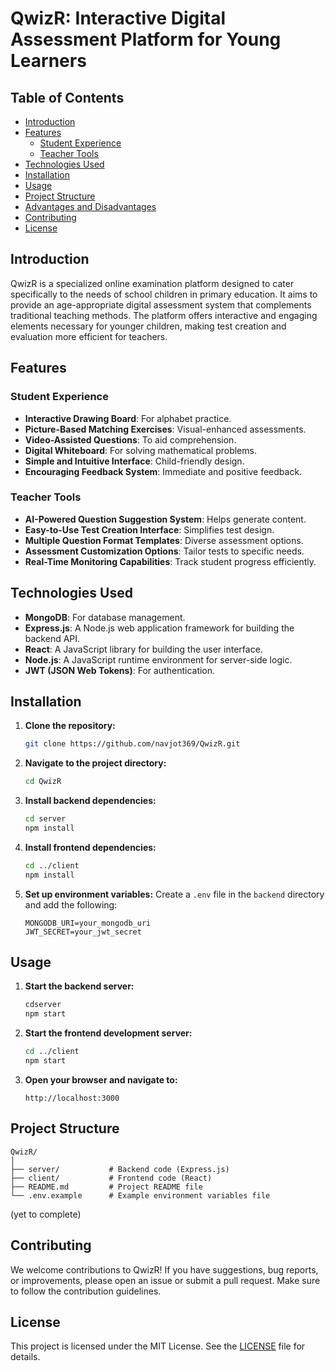 # QwizR: Interactive Digital Assessment Platform for Young Learners

## Table of Contents
- [Introduction](#introduction)
- [Features](#features)
  - [Student Experience](#student-experience)
  - [Teacher Tools](#teacher-tools)
- [Technologies Used](#technologies-used)
- [Installation](#installation)
- [Usage](#usage)
- [Project Structure](#project-structure)
- [Advantages and Disadvantages](#advantages-and-disadvantages)
- [Contributing](#contributing)
- [License](#license)

## Introduction
QwizR is a specialized online examination platform designed to cater specifically to the needs of school children in primary education. It aims to provide an age-appropriate digital assessment system that complements traditional teaching methods. The platform offers interactive and engaging elements necessary for younger children, making test creation and evaluation more efficient for teachers.

## Features

### Student Experience
- **Interactive Drawing Board**: For alphabet practice.
- **Picture-Based Matching Exercises**: Visual-enhanced assessments.
- **Video-Assisted Questions**: To aid comprehension.
- **Digital Whiteboard**: For solving mathematical problems.
- **Simple and Intuitive Interface**: Child-friendly design.
- **Encouraging Feedback System**: Immediate and positive feedback.

### Teacher Tools
- **AI-Powered Question Suggestion System**: Helps generate content.
- **Easy-to-Use Test Creation Interface**: Simplifies test design.
- **Multiple Question Format Templates**: Diverse assessment options.
- **Assessment Customization Options**: Tailor tests to specific needs.
- **Real-Time Monitoring Capabilities**: Track student progress efficiently.

## Technologies Used
- **MongoDB**: For database management.
- **Express.js**: A Node.js web application framework for building the backend API.
- **React**: A JavaScript library for building the user interface.
- **Node.js**: A JavaScript runtime environment for server-side logic.
- **JWT (JSON Web Tokens)**: For authentication.

## Installation
1. **Clone the repository:**
    ```bash
    git clone https://github.com/navjot369/QwizR.git
    ```
2. **Navigate to the project directory:**
    ```bash
    cd QwizR
    ```
3. **Install backend dependencies:**
    ```bash
    cd server
    npm install
    ```
4. **Install frontend dependencies:**
    ```bash
    cd ../client
    npm install
    ```
5. **Set up environment variables:**
   Create a `.env` file in the `backend` directory and add the following:
    ```env
    MONGODB_URI=your_mongodb_uri
    JWT_SECRET=your_jwt_secret
    ```

## Usage
1. **Start the backend server:**
    ```bash
    cdserver
    npm start
    ```
2. **Start the frontend development server:**
    ```bash
    cd ../client
    npm start
    ```
3. **Open your browser and navigate to:**
    ```
    http://localhost:3000
    ```

## Project Structure
```
QwizR/
│
├── server/           # Backend code (Express.js)
├── client/           # Frontend code (React)
├── README.md         # Project README file
└── .env.example      # Example environment variables file
```
(yet to complete)

## Contributing
We welcome contributions to QwizR! If you have suggestions, bug reports, or improvements, please open an issue or submit a pull request. Make sure to follow the contribution guidelines.

## License
This project is licensed under the MIT License. See the [LICENSE](LICENSE) file for details.
